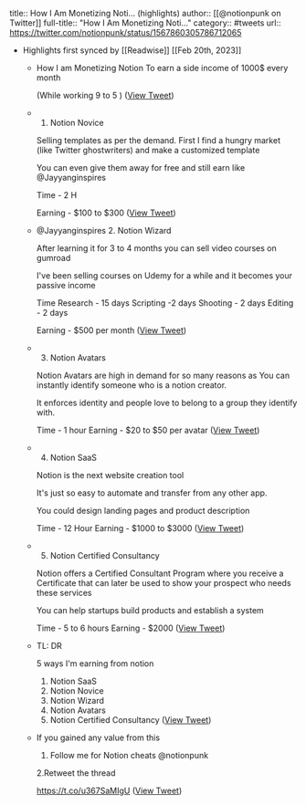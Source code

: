 title:: How I Am Monetizing Noti... (highlights)
author:: [[@notionpunk on Twitter]]
full-title:: "How I Am Monetizing Noti..."
category:: #tweets
url:: https://twitter.com/notionpunk/status/1567860305786712065

- Highlights first synced by [[Readwise]] [[Feb 20th, 2023]]
	- How I am Monetizing Notion To earn a side income of 1000$ every month
	  
	  (While working 9 to 5 ) ([View Tweet](https://twitter.com/notionpunk/status/1567860305786712065))
	- 1. Notion Novice 
	  
	  Selling templates as per the demand. First I find a hungry market (like Twitter ghostwriters) and make a customized template
	  
	  You can even give them away for free and still earn like @Jayyanginspires
	  
	  Time - 2 H
	  
	  Earning - $100 to $300 ([View Tweet](https://twitter.com/notionpunk/status/1567860307812564997))
	- @Jayyanginspires 2. Notion Wizard
	  
	  After learning it for 3 to 4 months you can sell video courses on gumroad
	  
	  I've been selling courses on Udemy for a while and it becomes your passive income
	  
	  Time
	  Research - 15 days
	  Scripting -2 days
	  Shooting - 2 days
	  Editing - 2 days
	  
	  Earning - $500 per month ([View Tweet](https://twitter.com/notionpunk/status/1567860309884567553))
	- 3. Notion Avatars
	  
	  Notion Avatars are high in demand for so many reasons as You can instantly identify someone who is a notion creator.
	  
	  It enforces identity and people love to belong to a group they identify with.
	  
	  Time - 1 hour
	  Earning - $20 to $50 per avatar ([View Tweet](https://twitter.com/notionpunk/status/1567860311440658432))
	- 4. Notion SaaS
	  
	  Notion is the next website creation tool
	  
	  It's just so easy to automate and transfer from any other app.
	  
	  You could design landing pages and product description
	  
	  Time - 12 Hour
	  Earning - $1000 to $3000 ([View Tweet](https://twitter.com/notionpunk/status/1567860313101598726))
	- 5. Notion Certified Consultancy
	  
	  Notion offers a Certified Consultant Program where you receive a Certificate that can later be used to show your prospect who needs these services
	  
	  You can help startups build products and establish a system
	  
	  Time - 5 to 6 hours
	  Earning - $2000 ([View Tweet](https://twitter.com/notionpunk/status/1567860314489913344))
	- TL: DR
	  
	  5 ways I'm earning from notion
	  
	  1. Notion SaaS
	  2. Notion Novice
	  3. Notion Wizard
	  4. Notion Avatars
	  5. Notion Certified Consultancy ([View Tweet](https://twitter.com/notionpunk/status/1567860315857223680))
	- If you gained any value from this
	  
	  1. Follow me for Notion cheats 
	  @notionpunk
	  
	  2.Retweet the thread
	  
	  https://t.co/u367SaMIgU ([View Tweet](https://twitter.com/notionpunk/status/1567860767398952961))